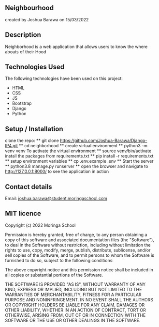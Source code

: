 ## Neighbourhood
created by Joshua Barawa on 15/03/2022

## Description
Neighborhood is a web application that allows users to know the where abouts of their Hood

## Technologies Used
The following technologies have been used on this project:

* HTML
* CSS
* JS
* Bootstrap
* Django
* Python

## Setup / Installation
clone the repo:
** git clone https://github.com/Joshua-Barawa/Django-IP4.git
** cd neighborhood
** create virtual environment
** python3 -m venv venv
To activate the virtual environment
** source venv/bin/activate
install the packages from requirements.txt
** pip install -r requirements.txt
** setup environment variables
** cp .env.example .env
** Start the server
** python3.8 manage.py runserver
** open the browser and navigate to http://127.0.0.1:8000/ to see the application in action

## Contact details
Email: joshua.barawa@student.moringaschool.com

## MIT licence
Copyright (c) 2022 Moringa School

Permission is hereby granted, free of charge, to any person obtaining a copy of this software and associated documentation files (the "Software"), to deal in the Software without restriction, including without limitation the rights to use, copy, modify, merge, publish, distribute, sublicense, and/or sell copies of the Software, and to permit persons to whom the Software is furnished to do so, subject to the following conditions:

The above copyright notice and this permission notice shall be included in all copies or substantial portions of the Software.

THE SOFTWARE IS PROVIDED "AS IS", WITHOUT WARRANTY OF ANY KIND, EXPRESS OR IMPLIED, INCLUDING BUT NOT LIMITED TO THE WARRANTIES OF MERCHANTABILITY, FITNESS FOR A PARTICULAR PURPOSE AND NONINFRINGEMENT. IN NO EVENT SHALL THE AUTHORS OR COPYRIGHT HOLDERS BE LIABLE FOR ANY CLAIM, DAMAGES OR OTHER LIABILITY, WHETHER IN AN ACTION OF CONTRACT, TORT OR OTHERWISE, ARISING FROM, OUT OF OR IN CONNECTION WITH THE SOFTWARE OR THE USE OR OTHER DEALINGS IN THE SOFTWARE.